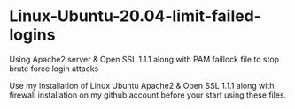 # Linux-Ubuntu-20.04-limit-failed-logins
Using Apache2 server &amp; Open SSL 1.1.1 along with PAM faillock file to stop brute force login attacks

Use my installation of Linux Ubuntu Apache2 & Open SSL 1.1.1 along with firewall installation on my github account before your start using these files. 
